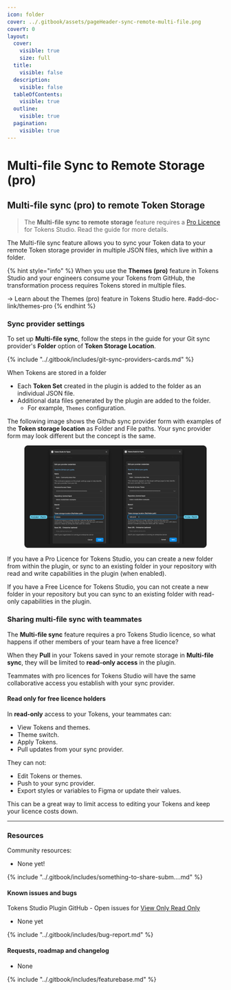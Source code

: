 ```yaml
---
icon: folder
cover: ../.gitbook/assets/pageHeader-sync-remote-multi-file.png
coverY: 0
layout:
  cover:
    visible: true
    size: full
  title:
    visible: false
  description:
    visible: false
  tableOfContents:
    visible: true
  outline:
    visible: true
  pagination:
    visible: true
---
```


# Multi-file Sync to Remote Storage (pro)

## Multi-file sync (pro) to remote Token Storage

> The **Multi-file sync to remote storage** feature requires a [Pro Licence](https://tokens.studio/pricing) for Tokens Studio. Read the guide for more details.&#x20;

The Multi-file sync feature allows you to sync your Token data to your remote Token storage provider in multiple JSON files, which live within a folder.

{% hint style="info" %}
When you use the **Themes (pro)** feature in Tokens Studio and your engineers consume your Tokens from GitHub, the transformation process requires Tokens stored in multiple files.

→ Learn about the Themes (pro) feature in Tokens Studio here. #add-doc-link/themes-pro
{% endhint %}

### Sync provider settings

To set up **Multi-file sync**, follow the steps in the guide for your Git sync provider's **Folder** option of **Token Storage Location**.

{% include "../.gitbook/includes/git-sync-providers-cards.md" %}



When Tokens are stored in a folder

* Each **Token Set** created in the plugin is added to the folder as an individual JSON file.
* Additional data files generated by the plugin are added to the folder.&#x20;
  * For example, `Themes` configuration.

The following image shows the Github sync provider form with examples of the **Token storage location** as Folder and File paths. Your sync provider form may look different but the concept is the same.

<figure><img src="../.gitbook/assets/sync-github-file-folder-both-v2-0 (1).png" alt=""><figcaption></figcaption></figure>

If you have a Pro Licence for Tokens Studio, you can create a new folder from within the plugin, or sync to an existing folder in your repository with read and write capabilities in the plugin (when enabled).

If you have a Free Licence for Tokens Studio, you can not create a new folder in your repository but you can sync to an existing folder with read-only capabilities in the plugin.&#x20;



### Sharing multi-file sync with teammates

The **Multi-file sync** feature requires a pro Tokens Studio licence, so what happens if other members of your team have a free licence?

When they **Pull** in your Tokens saved in your remote storage in **Multi-file sync**, they will be limited to **read-only access** in the plugin.

Teammates with pro licences for Tokens Studio will have the same collaborative access you establish with your sync provider.

#### Read only for free licence holders

In **read-only** access to your Tokens, your teammates can:

* View Tokens and themes.
* Theme switch.
* Apply Tokens.
* Pull updates from your sync provider.

They can not:

* Edit Tokens or themes.
* Push to your sync provider.
* Export styles or variables to Figma or update their values.

This can be a great way to limit access to editing your Tokens and keep your licence costs down.

***

### Resources

Community resources:

* None yet!

{% include "../.gitbook/includes/something-to-share-subm....md" %}



#### Known issues and bugs

Tokens Studio Plugin GitHub - Open issues for [View Only Read Only](https://github.com/Tokens-studio/figma-plugin/labels/view%20only%20read%20only)

* None yet

{% include "../.gitbook/includes/bug-report.md" %}



#### Requests, roadmap and changelog

* None

{% include "../.gitbook/includes/featurebase.md" %}
